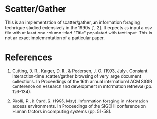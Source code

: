# Scatter/Gather

This is an implementation of scatter/gather, an information foraging technique studied extensively in the 1990s [1, 2]. It expects as input a csv file with at least one column titled "Title" populated with text input. This is not an exact implementation of a particular paper.

# References

1. Cutting, D. R., Karger, D. R., & Pedersen, J. O. (1993, July). Constant interaction-time scatter/gather browsing of very large document collections. In Proceedings of the 16th annual international ACM SIGIR conference on Research and development in information retrieval (pp. 126-134).

2. Pirolli, P., & Card, S. (1995, May). Information foraging in information access environments. In Proceedings of the SIGCHI conference on Human factors in computing systems (pp. 51-58).
